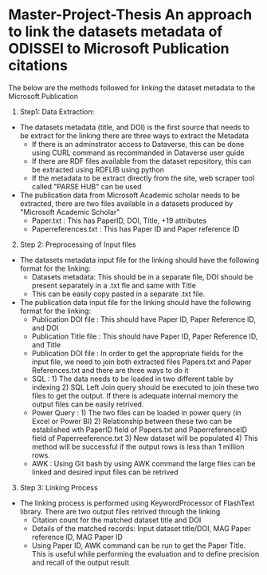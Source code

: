 # Master-Project-Thesis An approach to link the datasets metadata of ODISSEI to Microsoft Publication citations

The below are the methods followed for linking the dataset metadata to the Microsoft Publication
1) Step1: Data Extraction:
* The datasets metadata (title, and DOI) is the first source that needs to be extract for the linking there are three ways to extract the Metadata
  * If there is an adminstrator access to Dataverse, this can be done using CURL command as recommanded in Dataverse user guide
  * If there are RDF files available from the dataset repository, this can be extracted using RDFLIB using python
  * If the metadata to be extract directly from the site, web scraper tool called "PARSE HUB" can be used
 * The publication data from Microsoft Academic scholar needs to be extracted, there are two files available in a datasets produced by "Microsoft Academic Scholar"
    * Paper.txt : This has PaperID, DOI, Title, +19 attributes
    * Paperreferences.txt : This has Paper ID and Paper reference ID
    
2) Step 2: Preprocessing of Input files
* The datasets metadata input file for the linking should have the following format for the linking:
  * Datasets metadata: This should be in a separate file, DOI should be present separately in a .txt fle and same with Title
  * This can be easily copy pasted in a separate .txt file.
 * The publication data input file for the linking should have the following format for the linking:
    * Publication DOI file : This should have Paper ID, Paper Reference ID, and DOI
    * Publication Title file : This should have Paper ID, Paper Reference ID, and Title
    * Publication DOI file : In order to get the appropriate fields for the input file, we need to join both extracted files Papers.txt and Paper References.txt and there are three ways to do it
    * SQL : 1) The data needs to be loaded in two different table by indexing 2) SQL Left Join query should be executed to join these two files to get the output. If there is adequate internal memory the output files can be easily retrived.
    * Power Query : 1) The two files can be loaded in power query (in Excel or Power BI) 2) Relationship between these two can be established wth PaperID field of Papers.txt and PaperreferenceID field of Paperreeference.txt 3) New dataset will be populated 4) This method will be successful if the output rows is less than 1 million rows.
    * AWK : Using Git bash by using AWK command the large files can be linked and desired input files can be retrived
    
3) Step 3: Linking Process
* The linking process is performed using KeywordProcessor of FlashText library. There are two output files retrived through the linking
  * Citation count for the matched dataset title and DOI
  * Details of the matched records: Input dataset title/DOI, MAG Paper reference ID, MAG Paper ID
  * Using Paper ID, AWK command can be run to get the Paper Title. This is useful while performing the evaluation and to define precision and recall of the output result
